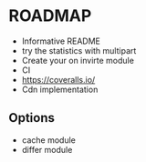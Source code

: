 # ROADMAP
- Informative README
- try the statistics with multipart
- Create your on invirte module
- CI
- https://coveralls.io/
- Cdn implementation



Options
----
- cache module
- differ module
